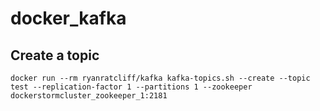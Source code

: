 # docker_kafka

## Create a topic
```
docker run --rm ryanratcliff/kafka kafka-topics.sh --create --topic test --replication-factor 1 --partitions 1 --zookeeper dockerstormcluster_zookeeper_1:2181
```
